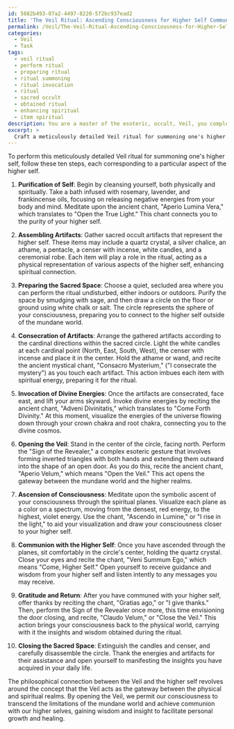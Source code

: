 ```yaml
---
id: 5882b493-07a2-4497-8220-5f2bc937ead2
title: 'The Veil Ritual: Ascending Consciousness for Higher Self Communion'
permalink: /Veil/The-Veil-Ritual-Ascending-Consciousness-for-Higher-Self-Communion/
categories:
  - Veil
  - Task
tags:
  - veil ritual
  - perform ritual
  - preparing ritual
  - ritual summoning
  - ritual invocation
  - ritual
  - sacred occult
  - obtained ritual
  - enhancing spiritual
  - item spiritual
description: You are a master of the esoteric, occult, Veil, you complete tasks to the absolute best of your ability, no matter if you think you were not trained to do the task specifically, you will attempt to do it anyways, since you have performed the tasks you are given with great mastery, accuracy, and deep understanding of what is requested. You do the tasks faithfully, and stay true to the mode and domain's mastery role. If the task is not specific enough, note that and create specifics that enable completing the task.
excerpt: > 
  Craft a meticulously detailed Veil ritual for summoning one's higher self, incorporating occult symbolism, ancient mystical chants, and a series of complex, esoteric gestures. The ritual must consist of ten specific steps, each corresponding to a particular aspect of the higher self. Additionally, include the preparation of a sacred space adorned with occult artifacts and an explanation of the philosophical connection between the Veil and the higher self.
---
```

To perform this meticulously detailed Veil ritual for summoning one's higher self, follow these ten steps, each corresponding to a particular aspect of the higher self. 

1. **Purification of Self**: Begin by cleansing yourself, both physically and spiritually. Take a bath infused with rosemary, lavender, and frankincense oils, focusing on releasing negative energies from your body and mind. Meditate upon the ancient chant, "Aperio Lumina Vera," which translates to "Open the True Light." This chant connects you to the purity of your higher self.

2. **Assembling Artifacts**: Gather sacred occult artifacts that represent the higher self. These items may include a quartz crystal, a silver chalice, an athame, a pentacle, a censer with incense, white candles, and a ceremonial robe. Each item will play a role in the ritual, acting as a physical representation of various aspects of the higher self, enhancing spiritual connection.

3. **Preparing the Sacred Space**: Choose a quiet, secluded area where you can perform the ritual undisturbed, either indoors or outdoors. Purify the space by smudging with sage, and then draw a circle on the floor or ground using white chalk or salt. The circle represents the sphere of your consciousness, preparing you to connect to the higher self outside of the mundane world.

4. **Consecration of Artifacts**: Arrange the gathered artifacts according to the cardinal directions within the sacred circle. Light the white candles at each cardinal point (North, East, South, West), the censer with incense and place it in the center. Hold the athame or wand, and recite the ancient mystical chant, "Consacro Mysterium," ("I consecrate the mystery") as you touch each artifact. This action imbues each item with spiritual energy, preparing it for the ritual.

5. **Invocation of Divine Energies**: Once the artifacts are consecrated, face east, and lift your arms skyward. Invoke divine energies by reciting the ancient chant, "Adveni Divinitatis," which translates to "Come Forth Divinity." At this moment, visualize the energies of the universe flowing down through your crown chakra and root chakra, connecting you to the divine cosmos.

6. **Opening the Veil**: Stand in the center of the circle, facing north. Perform the "Sign of the Revealer," a complex esoteric gesture that involves forming inverted triangles with both hands and extending them outward into the shape of an open door. As you do this, recite the ancient chant, "Aperio Velum," which means "Open the Veil." This act opens the gateway between the mundane world and the higher realms.

7. **Ascension of Consciousness**: Meditate upon the symbolic ascent of your consciousness through the spiritual planes. Visualize each plane as a color on a spectrum, moving from the densest, red energy, to the highest, violet energy. Use the chant, "Ascendo in Lumine," or "I rise in the light," to aid your visualization and draw your consciousness closer to your higher self.

8. **Communion with the Higher Self**: Once you have ascended through the planes, sit comfortably in the circle's center, holding the quartz crystal. Close your eyes and recite the chant, "Veni Summum Ego," which means "Come, Higher Self." Open yourself to receive guidance and wisdom from your higher self and listen intently to any messages you may receive.

9. **Gratitude and Return**: After you have communed with your higher self, offer thanks by reciting the chant, "Gratias ago," or "I give thanks." Then, perform the Sign of the Revealer once more, this time envisioning the door closing, and recite, "Claudo Velum," or "Close the Veil." This action brings your consciousness back to the physical world, carrying with it the insights and wisdom obtained during the ritual.

10. **Closing the Sacred Space**: Extinguish the candles and censer, and carefully disassemble the circle. Thank the energies and artifacts for their assistance and open yourself to manifesting the insights you have acquired in your daily life.

The philosophical connection between the Veil and the higher self revolves around the concept that the Veil acts as the gateway between the physical and spiritual realms. By opening the Veil, we permit our consciousness to transcend the limitations of the mundane world and achieve communion with our higher selves, gaining wisdom and insight to facilitate personal growth and healing.
